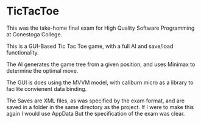 # TicTacToe

This was the take-home final exam for High Quality Software Programming at Conestoga College.

This is a GUI-Based Tic Tac Toe game, with a full AI and save/load functionality.

The AI generates the game tree from a given position, and uses Minimax to determine the optimal move. 

The GUI is does using the MVVM model, with caliburn micro as a library to facilite convienent data binding.

The Saves are XML files, as was specified by the exam format, and are saved in a folder in the same directory as the project. If I were to make this again I would use AppData
But the specification of the exam was clear.
